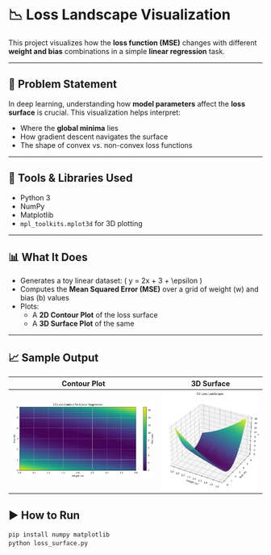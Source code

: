 # 📉 Loss Landscape Visualization

This project visualizes how the **loss function (MSE)** changes with different **weight and bias** combinations in a simple **linear regression** task.

---

## 🎯 Problem Statement

In deep learning, understanding how **model parameters** affect the **loss surface** is crucial. This visualization helps interpret:

- Where the **global minima** lies
- How gradient descent navigates the surface
- The shape of convex vs. non-convex loss functions

---

## 🔧 Tools & Libraries Used

- Python 3
- NumPy
- Matplotlib
- `mpl_toolkits.mplot3d` for 3D plotting

---

## 📊 What It Does

- Generates a toy linear dataset: \( y = 2x + 3 + \epsilon \)
- Computes the **Mean Squared Error (MSE)** over a grid of weight (w) and bias (b) values
- Plots:
  - A **2D Contour Plot** of the loss surface
  - A **3D Surface Plot** of the same

---

## 📈 Sample Output

| Contour Plot | 3D Surface |
|--------------|------------|
| ![contour](output/Color-plot.png) | ![surface](output/sub-plot.png) |


## ▶️ How to Run

```bash
pip install numpy matplotlib
python loss_surface.py

